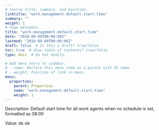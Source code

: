 ```yaml
---
# Course title, summary, and position.
linktitle: "work.management.default.start.time"
summary: ""
weight: 1
# Page metadata.
title: "work.management.default.start.time"
date: "2018-09-09T00:00:00Z"
lastmod: "2018-09-09T00:00:00Z"
draft: false  # Is this a draft? true/false
toc: true  # Show table of contents? true/false
type: docs  # Do not modify.

# Add menu entry to sidebar.
# - name: Declare this menu item as a parent with ID name.
# - weight: Position of link in menu.
menu:
  properties:
    parent: Properties
    name: "work.management.default.start.time"
    weight: 1
---
```


Description: Default start time for all work agents when no schedule is set, formatted as 08:00


Value: `08:00`